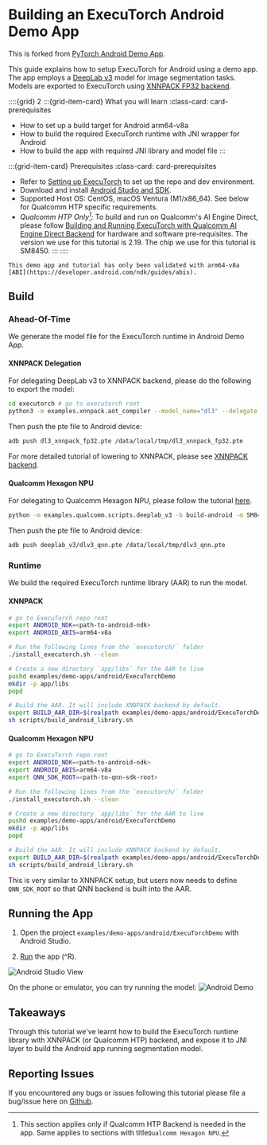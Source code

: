 # Building an ExecuTorch Android Demo App

This is forked from [PyTorch Android Demo App](https://github.com/pytorch/android-demo-app).

This guide explains how to setup ExecuTorch for Android using a demo app. The app employs a [DeepLab v3](https://pytorch.org/hub/pytorch_vision_deeplabv3_resnet101/) model for image segmentation tasks. Models are exported to ExecuTorch using [XNNPACK FP32 backend](tutorial-xnnpack-delegate-lowering.md).

::::{grid} 2
:::{grid-item-card}  What you will learn
:class-card: card-prerequisites
* How to set up a build target for Android arm64-v8a
* How to build the required ExecuTorch runtime with JNI wrapper for Android
* How to build the app with required JNI library and model file
:::

:::{grid-item-card} Prerequisites
:class-card: card-prerequisites
* Refer to [Setting up ExecuTorch](https://pytorch.org/executorch/stable/getting-started-setup) to set up the repo and dev environment.
* Download and install [Android Studio and SDK](https://developer.android.com/studio).
* Supported Host OS: CentOS, macOS Ventura (M1/x86_64). See below for Qualcomm HTP specific requirements.
* *Qualcomm HTP Only[^1]:* To build and run on Qualcomm's AI Engine Direct, please follow [Building and Running ExecuTorch with Qualcomm AI Engine Direct Backend](backends-qualcomm.md) for hardware and software pre-requisites. The version we use for this tutorial is 2.19. The chip we use for this tutorial is SM8450.
:::
::::

[^1]: This section applies only if Qualcomm HTP Backend is needed in the app. Same applies to sections with title`Qualcomm Hexagon NPU`.

```{note}
This demo app and tutorial has only been validated with arm64-v8a [ABI](https://developer.android.com/ndk/guides/abis).
```


## Build

### Ahead-Of-Time

We generate the model file for the ExecuTorch runtime in Android Demo App.

#### XNNPACK Delegation

For delegating DeepLab v3 to XNNPACK backend, please do the following to export the model:

```bash
cd executorch # go to executorch root
python3 -m examples.xnnpack.aot_compiler --model_name="dl3" --delegate
```

Then push the pte file to Android device:

```bash
adb push dl3_xnnpack_fp32.pte /data/local/tmp/dl3_xnnpack_fp32.pte
```

For more detailed tutorial of lowering to XNNPACK, please see [XNNPACK backend](backends-xnnpack.md).

#### Qualcomm Hexagon NPU

For delegating to Qualcomm Hexagon NPU, please follow the tutorial [here](backends-qualcomm.md).

```bash
python -m examples.qualcomm.scripts.deeplab_v3 -b build-android -m SM8450 -s <adb_connected_device_serial>
```

Then push the pte file to Android device:

```bash
adb push deeplab_v3/dlv3_qnn.pte /data/local/tmp/dlv3_qnn.pte
```

### Runtime

We build the required ExecuTorch runtime library (AAR) to run the model.

#### XNNPACK

```bash
# go to ExecuTorch repo root
export ANDROID_NDK=<path-to-android-ndk>
export ANDROID_ABIS=arm64-v8a

# Run the following lines from the `executorch/` folder
./install_executorch.sh --clean

# Create a new directory `app/libs` for the AAR to live
pushd examples/demo-apps/android/ExecuTorchDemo
mkdir -p app/libs
popd

# Build the AAR. It will include XNNPACK backend by default.
export BUILD_AAR_DIR=$(realpath examples/demo-apps/android/ExecuTorchDemo/app/libs)
sh scripts/build_android_library.sh
```

#### Qualcomm Hexagon NPU

```bash
# go to ExecuTorch repo root
export ANDROID_NDK=<path-to-android-ndk>
export ANDROID_ABIS=arm64-v8a
export QNN_SDK_ROOT=<path-to-qnn-sdk-root>

# Run the following lines from the `executorch/` folder
./install_executorch.sh --clean

# Create a new directory `app/libs` for the AAR to live
pushd examples/demo-apps/android/ExecuTorchDemo
mkdir -p app/libs
popd

# Build the AAR. It will include XNNPACK backend by default.
export BUILD_AAR_DIR=$(realpath examples/demo-apps/android/ExecuTorchDemo/app/libs)
sh scripts/build_android_library.sh
```

This is very similar to XNNPACK setup, but users now needs to define `QNN_SDK_ROOT` so that
QNN backend is built into the AAR.

## Running the App

1. Open the project `examples/demo-apps/android/ExecuTorchDemo` with Android Studio.

2. [Run](https://developer.android.com/studio/run) the app (^R).

<img src="_static/img/android_studio.png" alt="Android Studio View" /><br>

On the phone or emulator, you can try running the model:
<img src="_static/img/android_demo_run.png" alt="Android Demo" /><br>

## Takeaways
Through this tutorial we've learnt how to build the ExecuTorch runtime library with XNNPACK (or Qualcomm HTP) backend, and expose it to JNI layer to build the Android app running segmentation model.

## Reporting Issues

If you encountered any bugs or issues following this tutorial please file a bug/issue here on [Github](https://github.com/pytorch/executorch/issues/new).

